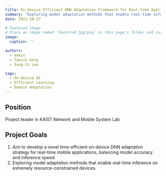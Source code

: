 ```yaml
---
title: On-device Efficient DNN Adaptation Framework for Real-time Applications
summary: "Exploring model adaptation methods that enable real-time inference on extremely resource-constrained devices"
date: 2023-10-27

# Featured image
# Place an image named `featured.jpg/png` in this page's folder and customize its options here.
image:
  caption: ''

authors:
  - admin
  - Taesik Gong
  - Sung-Ju Lee

tags:
  - On-device AI
  - Efficient Learning
  - Domain Adaptation
---
```


## Position

Project leader in KAIST Network and Mobile System Lab

## Project Goals

1. Aim to develop a novel time-efficient on-device DNN adaptation strategy for real-time mobile applications, balancing model accuracy and inference speed.
2. Exploring model adaptation methods that enable real-time inference on extremely resource-constrained devices.